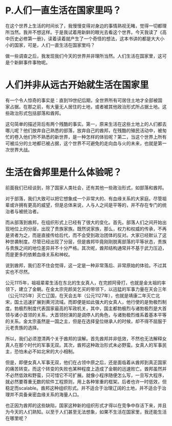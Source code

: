 # P.人们一直生活在国家里吗？
在这个世界上生活的时间长了，我慢慢变得对身边的事情熟视无睹，觉得一切都理所当然。我并不想这样。于是我试着用新鲜的眼光去看这个世界。今天我读了《高中历史必修第一册》，读着读着就产生了一个奇怪的想法，这本书讲的都是大大小小的国家，可是，人们一直生活在国家里吗？

做一些调查之后，我发现我们今天的世界并非理所当然。人们生活在国家里，这可是个新鲜事件事物呢。


# 人们并非从远古开始就生活在国家里
有一个令人惊奇的事实是：直到19世纪后期，全世界所有可居住土地才全部被国家占据。在那之前，有大量无人居住的土地，或者被其他政治形式所占据土地。这些政治形式包括部落和酋邦。

这句简单的描述背后有两个残酷的事实。第一，原来生活在这些土地上的人们都去哪儿呢？他们放弃自己熟悉的部落，放弃自己的酋邦，在残酷的殖民活动中，被匆忙的卷入他们所不熟悉的新世界，是一种怎样的体验呢？第二，当这个世界上所有可被瓜分的土地都已被占据，这个世界不可避免的走向血与火的未来，也就是第一次世界大战。

# 生活在酋邦里是什么体验呢？
前面我们已经谈到，除了国家人类社会，还有其他一些政治形式，如部落和酋邦。

对于部落，我们大致可以把它想象成一个非常大的、有血缘关系的大家庭。尽管祖辈或许拥有更高的威望，但是总体来说，人与人之间是平等的，并不存在专门的统治者与被统治者。

而从部落到酋邦，在组织形式上已经有了很大的变化。首先。部落人们之间开始出现地位上的分层，出现了贵族家族。既然说家族，那么，权力和权威的传承，不再是贤者为之，而是直接传给后代，而不会受到政治团体的反对。大家已经默认了这种世袭制度。尽管已经出现了分层，但是酋邦毕竟刚刚脱离部落的平等状态，贵族与贵族之间的地位差异并不十分严格。其次呢，酋邦结构通常并不基于武力压迫，而是更多的依赖血缘关系和神权。

说到酋邦，我们忍不住会觉得，这一定是一种非常落后、非常原始的体验。不过其实也不尽然。

公元1115年，祖祖辈辈生活在东北的生女真人，在完颜阿骨打，也就是金太祖的率领下，建立了金朝。在金太宗完颜吴乞买的带领下，以迅猛的军事力量在天会三年（公元1125年）灭亡辽国，在天会五年（公元1127年），也就是靖康二年灭亡北宋，国土迅速扩展到黄河流域。而即便是如此强大的女真人，他行使的是勃极烈制度。勃极烈制度代表国家最高的军政机关，其中，国主都勃极烈与诸勃极烈是大首领与诸小首领的关系，大首领扮演的是调停人的角色，与诸勃极烈维系着基本平等的关系。金太宗虽然是一国之主，但是在选择皇位继承人的时候，却不得不屈服于元老贵族的选择。

所以，我们必须澄清两个关于酋邦的误解。首先酋邦并非低效，不然也无法解释女真人在那个时代的军事无双。其次，酋邦这种政治形式未必野蛮。女真人的军事民主，恐怕未必不如北宋的大小相制。

但是，即便女真人军事无双，他们在占领中原之后，还是面临着从酋邦到真正国家的痛苦转变。而这个转变的失败也某种程度上造成了金朝的迅速败亡。酋邦虽然并不必然低效和野蛮，只可惜它不可扩展。就像小程序随便怎么写，一旦写大程序，就必然要尊重无数的软件工程原则，用上各种笨重的框架。后者也许一时低效，但稳定而scalable。酋邦这种组织形式。并不适合于治理辽阔的土地，并不适合于治理并不具备亲密血缘关系的海量人口。

也正因为酋邦的这些缺陷，国家这种新的组织形式才得以在竞争中存活下来，并且为今天的人们熟知。以至于人们甚至无法想象，如果不生活在国家里，我还能生活在哪里呢？


